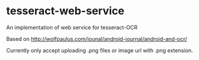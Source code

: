 tesseract-web-service
=====================

An implementation of web service for tesseract-OCR

Based on http://wolfpaulus.com/jounal/android-journal/android-and-ocr/

Currently only accept uploading .png files or image url with .png extension.

